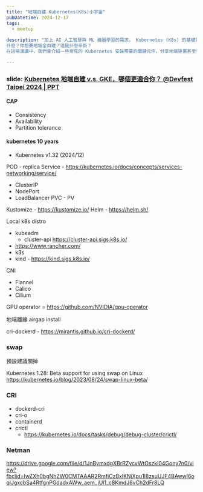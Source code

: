 ```yaml
---
title: "地端自建 Kubernetes(K8s)小宇宙"
pubDatetime: 2024-12-17
tags:
  - meetup
  
description: "加上 AI 人工智慧與 ML 機器學習的需求， Kubernetes (K8s) 的基礎建設更為重要。
什麼？你想要地端全自建？這是什麼巫術？
在這場演講中，我們會介紹一些常見的 Kubernetes 安裝需要的關鍵元件，分享地端建置甚至到 GPU 主機建置遇到的問題，給大家做一個指引，少走一些彎路"

---
```




### slide: [Kubernetes 地端自建 v.s. GKE，哪個更適合你？ @Devfest Taipei 2024 | PPT](https://www.slideshare.net/slideshow/kubernetes-v-s-gke-devfest-taipei-2024/273727315)


#### CAP
- Consistency
- Availability
- Partition tolerance

#### kubernetes 10 years
- Kubernetes v1.32 (2024/12)

POD - replica
Service - https://kubernetes.io/docs/concepts/services-networking/service/
- ClusterIP
- NodePort
- LoadBalancer
PVC - PV

Kustomize - https://kustomize.io/
Helm - https://helm.sh/

Local k8s distro
- kubeadm
    - cluster-api https://cluster-api.sigs.k8s.io/
- https://www.rancher.com/
- k3s
- kind - https://kind.sigs.k8s.io/

CNI
- Flannel
- Calico
- Cilium

GPU operator = https://github.com/NVIDIA/gpu-operator



地端離線 airgap install 
 
cri-dockerd - https://mirantis.github.io/cri-dockerd/


### swap

預設建議關掉

Kubernetes 1.28: Beta support for using swap on Linux
https://kubernetes.io/blog/2023/08/24/swap-linux-beta/


### CRI
- dockerd-cri
- cri-o
- containerd
- crictl
    - https://kubernetes.io/docs/tasks/debug/debug-cluster/crictl/


### Netman
https://drive.google.com/file/d/1JnBymxdgXBrRZycvWtOszkl04Gony7n0/view?fbclid=IwZXh0bgNhZW0CMTAAAR2RmfiCzBxlKNjXpu1l8zsuUJF4BAwwI6oqiJgxcbSa4RtfgnPGdadxAWw_aem_jUl1_c8KmdJ6vCh2dFr8LQ
